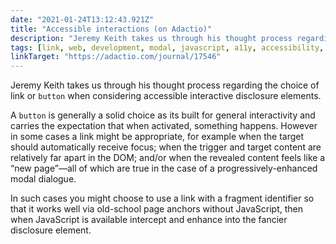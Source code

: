 ```yaml
---
date: "2021-01-24T13:12:43.921Z"
title: "Accessible interactions (on Adactio)"
description: "Jeremy Keith takes us through his thought process regarding the choice of link or button when considering accessible interactive disclosure elements"
tags: [link, web, development, modal, javascript, a11y, accessibility, aria, fragment, anchor, button, disclosure]
linkTarget: "https://adactio.com/journal/17546"
---
```

Jeremy Keith takes us through his thought process regarding the choice of link or `button` when considering accessible interactive disclosure elements.

A `button` is generally a solid choice as its built for general interactivity and carries the expectation that when activated, something happens. However in some cases a link might be appropriate, for example when the target should automatically receive focus; when the trigger and target content are relatively far apart in the DOM; and/or when the revealed content feels like a “new page”—all of which are true in the case of a progressively-enhanced modal dialogue.

In such cases you might choose to use a link with a fragment identifier so that it works well via old-school page anchors without JavaScript, then when JavaScript is available intercept and enhance into the fancier disclosure element.
